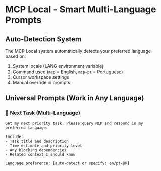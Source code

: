 # MCP Local - Smart Multi-Language Prompts

## Auto-Detection System
The MCP Local system automatically detects your preferred language based on:
1. System locale (LANG environment variable)
2. Command used (`mcp` = English, `mcp-pt` = Portuguese)
3. Cursor workspace settings
4. Manual override in prompts

## Universal Prompts (Work in Any Language)

### 🎯 Next Task (Multi-Language)
```
Get my next priority task. Please query MCP and respond in my preferred language.

Include:
- Task title and description
- Time estimate and priority level
- Any blocking dependencies
- Related context I should know

Language preference: [auto-detect or specify: en/pt-BR]
```